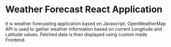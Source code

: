 <h1>Weather Forecast React Application</h1>
<p>It is weather forecasting application based on Javascript. OpenWeatherMap API is used to gather weather information based on current Longitude and Latitude values. Fetched data is then displayed using custom made Frontend.</p>

